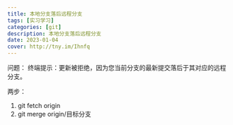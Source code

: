 ```yaml
---
title: 本地分支落后远程分支
tags: [实习学习]
categories: [git]
description: 本地分支落后远程分支
date: 2023-01-04
cover: http://tny.im/Ihnfq
---
```


问题：
终端提示：更新被拒绝，因为您当前分支的最新提交落后于其对应的远程分支。

两步：

1. git fetch origin
2. git merge origin/目标分支
